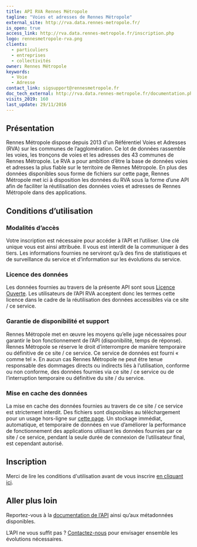 ```yaml
---
title: API RVA Rennes Métropole
tagline: "Voies et adresses de Rennes Métropole"
external_site: http://rva.data.rennes-metropole.fr/
is_open: true
access_link: http://rva.data.rennes-metropole.fr/inscription.php
logo: rennesmetropole-rva.png
clients:
  - particuliers
  - entreprises
  - collectivités
owner: Rennes Métropole
keywords:
  - Voie
  - Adresse
contact_link: sigsupport@rennesmetropole.fr
doc_tech_external: http://rva.data.rennes-metropole.fr/documentation.php
visits_2019: 160
last_update: 29/11/2016
---
```


## Présentation

Rennes Métropole dispose depuis 2013 d'un Référentiel Voies et Adresses (RVA) sur les communes de l’agglomération. Ce lot de données rassemble les voies, les tronçons de voies et les adresses des 43 communes de Rennes Métropole.
Le RVA a pour ambition d’être la base de données voies et adresses la plus fiable sur le territoire de Rennes Métropole.
En plus des données disponibles sous forme de fichiers sur cette page, Rennes Métropole met ici à disposition les données du RVA sous la forme d’une API afin de faciliter la réutilisation des données voies et adresses de Rennes Métropole dans des applications.

## Conditions d’utilisation

### Modalités d’accès

Votre inscription est nécessaire pour accéder à l’API et l’utiliser. Une clé unique vous est ainsi attribuée. Il vous est interdit de la communiquer à des tiers.
Les informations fournies ne serviront qu’à des fins de statistiques et de surveillance du service et d’information sur les évolutions du service.

### Licence des données

Les données fournies au travers de la présente API sont sous [Licence Ouverte](https://www.etalab.gouv.fr/licence-ouverte-open-licence).
Les utilisateurs de l’API RVA acceptent donc les termes cette licence dans le cadre de la réutilisation des données accessibles via ce site / ce service.

### Garantie de disponibilité et support

Rennes Métropole met en œuvre les moyens qu’elle juge nécessaires pour garantir le bon fonctionnement de l’API (disponibilité, temps de réponse). Rennes Métropole se réserve le droit d’interrompre de manière temporaire ou définitive de ce site / ce service.
Ce service de données est fourni « comme tel ». En aucun cas Rennes Métropole ne peut être tenue responsable des dommages directs ou indirects liés à l’utilisation, conforme ou non conforme, des données fournies via ce site / ce service ou de l’interruption temporaire ou définitive du site / du service.

### Mise en cache des données

La mise en cache des données fournies au travers de ce site / ce service est strictement interdit. Des fichiers sont disponibles au téléchargement pour un usage hors-ligne sur [cette page](http://www.data.rennes-metropole.fr/les-donnees/catalogue/?tx_icsopendatastore_pi1%5buid%5d=217).
Un stockage immédiat, automatique, et temporaire de données en vue d’améliorer la performance de fonctionnement des applications utilisant les données fournies par ce site / ce service, pendant la seule durée de connexion de l’utilisateur final, est cependant autorisé.

## Inscription

Merci de lire les conditions d'utilisation avant de vous inscrire [en cliquant ici](http://rva.data.rennes-metropole.fr/inscription.php).

## Aller plus loin

Reportez-vous à la [documentation de l’API](http://rva.data.rennes-metropole.fr/documentation.php) ainsi qu’aux métadonnées disponibles.

L’API ne vous suffit pas ? [Contactez-nous](mailto:sigsupport@rennesmetropole.fr?subject=%5BAPI%20RVA%5D%20Contact) pour envisager ensemble les évolutions nécessaires.

